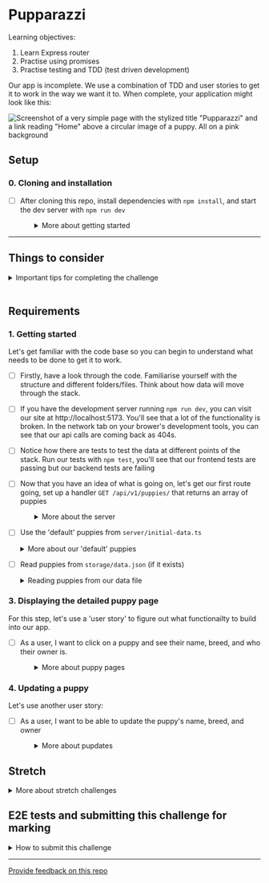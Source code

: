 # Pupparazzi

Learning objectives:

1. Learn Express router
1. Practise using promises
1. Practise testing and TDD (test driven development)

Our app is incomplete. We use a combination of TDD and user stories to get it to work in the way we want it to. When complete, your application might look like this:

![Screenshot of a very simple page with the stylized title "Pupparazzi" and a link reading "Home" above a circular image of a puppy. All on a pink background](screenshot.png)

## Setup

### 0. Cloning and installation

- [ ] After cloning this repo, install dependencies with `npm install`, and start the dev server with `npm run dev`
  <details style="padding-left: 2em">
    <summary>More about getting started</summary>

  - To run the tests: `npm test`
  </details>

---

## Things to consider

<details>
  <summary>Important tips for completing the challenge</summary>

1. The order of routes is important. When your app is running, the first one that matches will be used. So if you have a `/:id` route before an `/edit` route, a request to `/edit` will choose the `/:id` route and the value of `req.params.id` will be `"edit"`.
1. There can only be one server response (e.g. `res.send()` or `res.json()`) per request. If you have multiple potential responses (like a success and an error response) make sure to write your logic so that the route responds appropriately.
1. Make sure to `JSON.parse` and `JSON.stringify` when reading/writing JSON data.
1. Don't forget to handle errors when your promises fail using `try { } catch (e) { }`
1. When in doubt check the [node `fs/promises` documentation](https://nodejs.org/api/fs.html#promises-api)
</details>
<br />

## Requirements

### 1. Getting started

Let's get familiar with the code base so you can begin to understand what needs to be done to get it to work. 

- [ ] Firstly, have a look through the code. Familiarise yourself with the structure and different folders/files. Think about how data will move through the stack. 

- [ ] If you have the development server running `npm run dev`, you can visit our site at http://localhost:5173. You'll see that a lot of the functionality is broken. In the network tab on your brower's development tools, you can see that our api calls are coming back as 404s. 

- [ ] Notice how there are tests to test the data at different points of the stack. Run our tests with `npm test`, you'll see that our frontend tests are passing but our backend tests are failing

- [ ] Now that you have an idea of what is going on, let's get our first route going, set up a handler `GET /api/v1/puppies/` that returns an array of puppies

  <details style="padding-left: 2em">
    <summary>More about the server</summary>

    Create a new file at `server/routes/puppies.ts`. We'll put all our puppy related routes in here.

    In Express, we can group together routes that are related, like user routes or 'puppy' routes. We group them in what's called a "router". We can collect them together like this: 
    ```js
    import express from 'express'

    const router = express.Router()
    export default router
    ```
    Then we'll add our root ('/') puppy route handler. For now, we'll just send an empty array:
    ```js
    router.get('/', async (req, res, next) => {
      res.json([])
    })
    ```
    Now let's hook up the router. In `server/server.ts` we first import our router. 
    ```js
    import puppies from './routes/puppies.ts'
    ```
    Then we integrate our new router with `server.use` which we can then pass 
    the prefix `/api/v1/puppies` we want to route from.
    ```js
    // make sure you have this line to set up the JSON middleware
    server.use(express.json())
    server.use('/api/v1/puppies', puppies)
    ```

    Start the server and go to http://localhost:5173/api/v1/puppies to see the JSON output

    Now that we have our basic setup, let's load some actual puppies. 
  </details>

- [ ] Use the 'default' puppies from `server/initial-data.ts`
  <details>
    <summary>More about our 'default' puppies</summary>

    Since `initial-data.ts` is part of our source code, we can `import` it. Notice the `export default` for the puppies data which allows us to import it. 
     
    This kind of data is usually called "seed data" or "seeds"

    Now back in your puppy route handler, have it send this seed data instead on the empty array. You should now be able to see some puppies in the frontend.

    Check for updates in your tests. One of our backend tests should be passing now. Take a look at the tests and try to understand why that one is passing and the others aren't. 
  </details>

- [ ] Read puppies from `storage/data.json` (if it exists)

  <details>
    <summary>Reading puppies from our data file</summary>

    Since `initial-data.ts` is part of our source code, it won't change while the app is running. Instead we will keep our data as it changes in a file `storage/data.json`.

    Use `readFile` from `node:fs/promises` to read the JSON file.

    ```js
    import * as fs from 'node:fs/promises'
    ```

    If the file doesn't exist, `readFile` will throw a special error with the code `ENOENT`. We can check for this specific error and return our initial data as a fallback. For any other error we will re-`throw` it

    ```js
    try {
      ...
    } catch (error: any) {
      if (error.code === 'ENOENT') {
        return initialData
      }

      throw error
    }
    ```

    When you've finished this, our route tests should pass.
  </details>


### 3. Displaying the detailed puppy page

For this step, let's use a 'user story' to figure out what functionailty to build into our app. 

- [ ] As a user, I want to click on a puppy and see their name, breed, and who their owner is.
  <details style="padding-left: 2em">
    <summary>More about puppy pages</summary>

   The frontend is set up for this, we just need to set up the API route that get's the data of a specific puppy using it's unique identifier (id). So our API route needs to include the `/:id` parameter (more on this soon!). 

   For example: `GET /api/v1/puppies/1` will get a document that looks like this:

   ```json
   {
    "id": 1,
    "name": "Fido",
    "owner":"Fred",
    "image":"/images/puppy1.jpg",
    "breed":"Labrador"
   }
   ```

   Start by opening [routes.tests.ts](./server/routes.test.ts), we can use the tests that are already there
   as a template.

   These new tests will do a different request:

   ```js
   const res = await request(server).get('/api/v1/puppies/1')
   ```

   and update the assertions in our new test to match what we expect, that they will return a JSON document representing a single puppy.

   If you run `npm test`, you'll see that our new tests are failing. That's great! Now let's make them green again.
   
   Write a function that gets an array of _all the puppies_ and then returns one with a matching ID if it
   exists or undefined otherwise. You can probably re-use the function you wrote to get all the puppies previously

   You can start with something like this: 

   ```ts
   import type { Puppy } from '../models/Puppy.ts'

   async function getPuppyById(id: number): Promise<Puppy | undefined> {
    ...
   }
   ```

   You can either loop through the puppies or use [`array.find`](https://developer.mozilla.org/en-US/docs/Web/JavaScript/Reference/Global_Objects/Array/find)

   Next, add a new route handler in [`puppies.ts`](./server/routes/puppies.ts) which uses a route param:

   ```js
   router.get('/:id', async (res, req, next) => {
    const id = Number(req.params.id)
    console.log(id)
   })
   ```
   Using the `:` in route pattern like that means that `:id` is a path parameter, e.g. it will match `/api/v1/puppies/1` and req.params will look like this: `{ id: '1' }` 

   Use that `id` variable to call `getPuppyById`. If it resolves with a Puppy you can call `res.json(puppy)` but
   if the it doesn't find one (i.e. `puppy` is `undefined`), the we should `res.sendStatus(404)` the HTTP Status code for [Not Found](https://developer.mozilla.org/en-US/docs/Web/HTTP/Status/404). 

   If everything went well, then the tests you wrote should be passing now.

   Hit `http://localhost:5173/api/v1/puppies/1` in Thunderclient, Insomnia or Bruno (or your other favourite Rest API Client) and confirm that it's showing what you expect.

   Visit the page at `http://localhost:5173/1` to confirm that the individual puppy view is working.
  </details>

### 4. Updating a puppy

Let's use another user story: 

- [ ] As a user, I want to be able to update the puppy's name, breed, and owner
  <details style="padding-left: 2em">
    <summary>More about pupdates</summary>

  Visit `http://localhost:5173/2/edit` to see the edit form. This is already hooked up to
  our API to load the values. Now to save the values we need a new route at `PATCH /api/v1/puppies/:id`
  
  Open [routes.tests.ts](./server/routes.test.ts) and let's a new test for this route.

  For this test we'll mock out both the readFile and writeFile
  ```js
  vi.mocked(fs.readFile).mockImplementation(async () => {
    const puppies = [
      {
        id: 1,
        name: 'Fido',
        owner: 'Fred',
        image: '/images/puppy1.jpg',
        breed: 'Labrador',
      },
      {
        id: 2,
        name: 'Coco',
        owner: 'Chloe',
        image: '/images/puppy2.jpg',
        breed: 'Labrador',
      },
    ]
    // simulate a data file with only two puppies... a sad state
    return JSON.stringify({ puppies }, null, 2) 
  })

  vi.mocked(fs.writeFile).mockImplementation(async () => {})
  ```
  This time we'll simulate a `PATCH` request:
  ```js
  const res = await request(server)
    .patch('/api/v1/puppies/2')
    .send({ name: 'Sam', breed: 'Pug', owner: 'Fred', image: '/images/puppy3.jpg' })
  ```

  It's important to make an assertion about the `res.statusCode` (in this case we'll expect `204`), but
  the main thing we're looking for is "did the data file get updated", so we'll make an assertion 
  that `fs.writeFile` was called.
  ```js
  expect(fs.writeFile).toHaveBeenCalled()
  ```
  Usually we could write a `.toHaveBeenCalledWith(...)` to make very specific assertions about 
  the arguments to the function, but in this case we're dealing with JSON so it's harder to be that specific.

  For example, the keys in a JSON object can be in any order and there are many ways to represent a given string.

  vitest mocks remember each time they were called, so what we can do is:
  1. get the lastCall to `fs.writeFile`
  1. take the 2nd argument from it
  1. parse it with `JSON.parse`
  1. compare the result with what we expect

  that might look like this:
  ```js
  const lastCall = vi.mocked(fs.writeFile).mocks.lastCall
  const json = lastCall?.[1]
  const data = JSON.parse(json)

  // this is what should be written back to the data file
  expect(data).toEqual({
    puppies: [
      {
        id: 1,
        name: 'Fido',
        owner: 'Fred',
        image: '/images/puppy1.jpg',
        breed: 'Labrador',
      },
      {
        id: 2,
        name: 'Sam',
        breed: 'Pug',
        owner: 'Fred',
        image: '/images/puppy3.jpg'
      },
    ]
  })
  ```

  We should now have a red test, let's make it green.

  First, we'll take care of the data-handling side of it.

  ```ts
  import type { PuppyData } from '../models/Puppy.ts' 

  async function updatePuppy(id: number, data: PuppyData): Promise<void> {
    ...
  }
  ```
  In this function:

  1. Read in the JSON file to get the list of puppies
  1. locate a puppy with the matching ID
  1. update or replace that puppy in the array
  1. Write the entire array back into the JSON file (with `fs.writeFile`)

  Now we'll add a route in [puppiest.ts](./server/routes/puppies.ts):

  ```ts
  router.patch('/:id', async (req, res, next) => {
    try {
      const id = Number(req.params.id)
      await updatePuppy(id, req.body)
    } catch (error) {
      next(error)
    }
  })
  ```

  Check that your test has turned green, if it hasn't fire up Insomnia, Bruno or Thunderclient and 
  see if sending a `PATCH` request to `http://localhost:5173/api/v1/puppies/1` behaves like we would expect.

  When your test is green, load up the edit form: http://localhost:5173/1/edit and check that everything works as expected.
  </details>

## Stretch

<details>
  <summary>More about stretch challenges</summary>

If you've reached this point, congratulations! As a stretch, you might like to do the following:

1. Refactor the `readFile` and `writeFile` calls into a separate file (separation of concerns)
   - As these return promises to begin with, you will need to write functions around them which also return promises
1. Add a new react component and client-side route that shows a form which lets the user add a new puppy
</details>

## E2E tests and submitting this challenge for marking

<details>
  <summary>How to submit this challenge</summary>

This challenge ships with some end-to-end tests written in playwright, if you are submitting this
challenge to complete an NZQA requirement, please make sure these tests are passing _before_ you submit.

Read this short guide on [how to run them](./doc/end-to-end-testing.md).

</details>

---

[Provide feedback on this repo](https://docs.google.com/forms/d/e/1FAIpQLSfw4FGdWkLwMLlUaNQ8FtP2CTJdGDUv6Xoxrh19zIrJSkvT4Q/viewform?usp=pp_url&entry.1958421517=pupparazzi)

